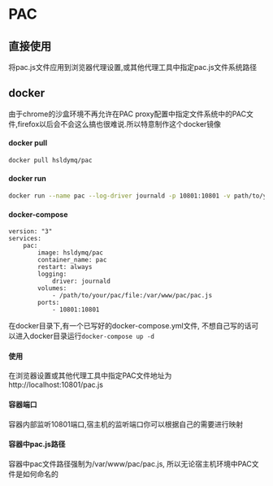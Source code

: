 # PAC

## 直接使用
将pac.js文件应用到浏览器代理设置,或其他代理工具中指定pac.js文件系统路径

## docker
由于chrome的沙盒环境不再允许在PAC proxy配置中指定文件系统中的PAC文件,firefox以后会不会这么搞也很难说.所以特意制作这个docker镜像

#### docker pull
```bash
docker pull hsldymq/pac
```

#### docker run
```bash
docker run --name pac --log-driver journald -p 10801:10801 -v path/to/your/pac/file:/var/www/pac/pac.js -d hsldymq/pac
````

#### docker-compose
```docker-compose
version: "3"
services:
    pac:
        image: hsldymq/pac
        container_name: pac
        restart: always
        logging:
            driver: journald 
        volumes:
            - /path/to/your/pac/file:/var/www/pac/pac.js
        ports:
            - 10801:10801
```

在docker目录下,有一个已写好的docker-compose.yml文件, 不想自己写的话可以进入docker目录运行`docker-compose up -d`

#### 使用
在浏览器设置或其他代理工具中指定PAC文件地址为 http://localhost:10801/pac.js

#### 容器端口
容器内部监听10801端口,宿主机的监听端口你可以根据自己的需要进行映射

#### 容器中pac.js路径
容器中pac文件路径强制为/var/www/pac/pac.js, 所以无论宿主机环境中PAC文件是如何命名的